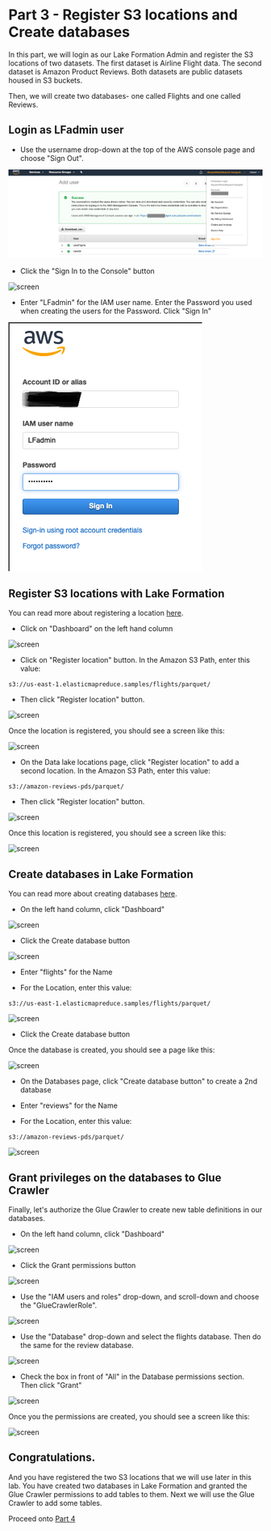 # Part 3 - Register S3 locations and Create databases

In this part, we will login as our Lake Formation Admin and register the S3 locations of two datasets.  The first dataset is Airline Flight data.  The second dataset is Amazon Product Reviews.  Both datasets are public datasets housed in S3 buckets.

Then, we will create two databases- one called Flights and one called Reviews.

## Login as LFadmin user

* Use the username drop-down at the top of the AWS console page and choose "Sign Out".

![screen](images/iam18.png)

* Click the "Sign In to the Console" button

![screen](images/iam19.png)

* Enter "LFadmin" for the IAM user name.  Enter the Password you used when creating the users for the Password.  Click "Sign In"

![screen](images/iam20.png)


## Register S3 locations with Lake Formation

You can read more about registering a location [here](https://docs.aws.amazon.com/lake-formation/latest/dg/register-data-lake.html).


* Click on "Dashboard" on the left hand column

![screen](images/lf8.png)

* Click on "Register location" button.  In the Amazon S3 Path, enter this value:

```
s3://us-east-1.elasticmapreduce.samples/flights/parquet/
```

* Then click "Register location" button.

![screen](images/lf9.png)

Once the location is registered, you should see a screen like this:

![screen](images/lf10.png)

* On the Data lake locations page, click "Register location" to add a second location.  In the Amazon S3 Path, enter this value:

```
s3://amazon-reviews-pds/parquet/
```

* Then click "Register location" button.

![screen](images/lf11.png)

Once this location is registered, you should see a screen like this:

![screen](images/lf12.png)




## Create databases in Lake Formation

You can read more about creating databases [here](https://docs.aws.amazon.com/lake-formation/latest/dg/creating-database.html).


* On the left hand column, click "Dashboard"


![screen](images/lf13.png)


* Click the Create database button

![screen](images/lf14.png)

* Enter "flights" for the Name

* For the Location, enter this value:

```
s3://us-east-1.elasticmapreduce.samples/flights/parquet/
```

![screen](images/lf15.png)

* Click the Create database button

Once the database is created, you should see a page like this:

![screen](images/lf16.png)

* On the Databases page, click "Create database button" to create a 2nd database

* Enter "reviews" for the Name

* For the Location, enter this value:

```
s3://amazon-reviews-pds/parquet/
```

![screen](images/lf17.png)



## Grant privileges on the databases to Glue Crawler

Finally, let's authorize the Glue Crawler to create new table definitions in our databases.

* On the left hand column, click "Dashboard"


![screen](images/lf13.png)


* Click the Grant permissions button

![screen](images/lf18.png)

* Use the "IAM users and roles" drop-down, and scroll-down and choose the "GlueCrawlerRole".

![screen](images/lf19.png)

* Use the "Database" drop-down and select the flights database.  Then do the same for the review database.

![screen](images/lf20.png)

* Check the box in front of "All" in the Database permissions section.  Then click "Grant"

![screen](images/lf21.png)

Once you the permissions are created, you should see a screen like this:

![screen](images/lf22.png)



## Congratulations.

And you have registered the two S3 locations that we will use later in this lab.  You have created two databases in Lake Formation and granted the Glue Crawler permissions to add tables to them.  Next we will use the Glue Crawler to add some tables.

Proceed onto [Part 4](Part4.md)
